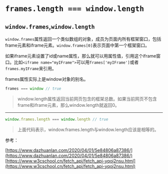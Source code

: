 # `frames.length === window.length`

## `window.frames`,`window.length`

`window.frames`属性返回一个类似数组的对象，成员为页面内所有框架窗口，包括frame元素和iframe元素。`window.frames[0]`表示页面中第一个框架窗口。

如果iframe元素设置了id或name属性，那么就可以用属性值，引用这个iframe窗口。比如`<iframe name="myIFrame">`可以用`frames['myIFrame']`或者`frames.myIFrame`来引用。

frames属性实际上是window对象的别名。

```js
frames === window // true
```
> window.length属性返回当前网页包含的框架总数。如果当前网页不包含frame和iframe元素，那么window.length就返回0。

--------

```js
window.frames.length === window.length // true
```
> 上面代码表示，window.frames.length与window.length应该是相等的。

参考：

[https://www.dazhuanlan.com/2020/04/01/5e84806a87386/](https://www.dazhuanlan.com/2020/04/01/5e84806a87386/)
[https://www.w3cschool.cn/fetch_api/fetch_api-yqoj2nsu.html](https://www.w3cschool.cn/fetch_api/fetch_api-yqoj2nsu.html)